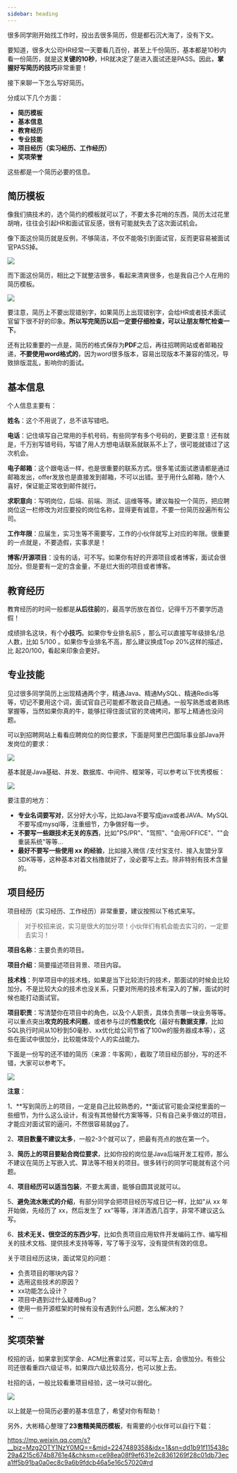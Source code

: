 ```yaml
---
sidebar: heading
---
```


很多同学刚开始找工作时，投出去很多简历，但是都石沉大海了，没有下文。

要知道，很多大公司HR经常一天要看几百份，甚至上千份简历，基本都是10秒内看一份简历，就是这**关键的10秒**，HR就决定了是进入面试还是PASS。因此，**掌握好写简历的技巧**非常重要！

接下来聊一下怎么写好简历。

分成以下几个方面：

- **简历模板**
- **基本信息**
- **教育经历**
- **专业技能**
- **项目经历（实习经历、工作经历）**
- **奖项荣誉**

这些都是一个简历必要的信息。

## 简历模板

像我们搞技术的，选个简约的模板就可以了，不要太多花哨的东西，简历太过花里胡哨，往往会引起HR和面试官反感，很有可能就失去了这次面试机会。

像下面这份简历就是反例，不够简洁，不仅不能吸引到面试官，反而更容易被面试官PASS掉。

![](http://img.dabin-coder.cn/image/image-20210903002410309.png)

而下面这份简历，相比之下就整洁很多，看起来清爽很多，也是我自己个人在用的简历模板。

![](http://img.dabin-coder.cn/image/image-20210904111225259.png)

要注意，简历上不要出现错别字，如果简历上出现错别字，会给HR或者技术面试官留下很不好的印象。**所以写完简历以后一定要仔细检查，可以让朋友帮忙检查一下**。

还有比较重要的一点是，简历的格式保存为**PDF**之后，再往招聘网站或者邮箱投递，**不要使用word格式的**，因为word很多版本，容易出现版本不兼容的情况，导致排版混乱，影响你的面试。

## 基本信息

个人信息主要有：

**姓名**：这个不用说了，总不该写错吧。

**电话**：记住填写自己常用的手机号码，有些同学有多个号码的，更要注意！还有就是，千万别写错号码，写错了用人方想电话联系就联系不上了，很可能就错过了这次机会。

**电子邮箱**：这个跟电话一样，也是很重要的联系方式。很多笔试面试邀请都是通过邮箱发出，offer发放也是直接发到邮箱，不可以出错。至于用什么邮箱，随个人喜好，保证能正常收到邮件就行。

**求职意向**：写明岗位，后端、前端、测试、运维等等。建议每投一个简历，把应聘岗位这一栏修改为对应要投的岗位名称，显得更有诚意，不要一份简历投遍所有公司。

**工作年限**：应届生，实习生等不需要写，工作的小伙伴就写上对应的年限。很重要的一点就是，不要造假，实事求是！

**博客/开源项目**：没有的话，可不写。如果你有好的开源项目或者博客，面试会很加分。但是要有一定的含金量，不是烂大街的项目或者博客。

## 教育经历

教育经历的时间一般都是**从后往前**的，最高学历放在首位，记得千万不要学历造假！

成绩排名这块，有个**小技巧**。如果你专业排名前5 ，那么可以直接写年级排名/总人数，比如 5/100 。如果你专业排名不高，那么建议换成Top 20%这样的描述，比 起20/100，看起来印象会更好。

## 专业技能

见过很多同学简历上出现精通两个字，精通Java、精通MySQL、精通Redis等等，切记不要用这个词，面试官自己可能都不敢说自己精通。一般写熟悉或者熟练掌握等，当然如果你真的牛，能够扛得住面试官的灵魂拷问，那写上精通也没问题。

可以到招聘网站上看看应聘岗位的岗位要求，下面是阿里巴巴国际事业部Java开发岗位的要求：

![](http://img.dabin-coder.cn/image/image-20210904110034702.png)

基本就是Java基础、并发、数据库、中间件、框架等，可以参考以下优秀模板：

![](http://img.dabin-coder.cn/image/image-20220711224619409.png)

要注意的地方：

- **专业名词要写对**，区分好大小写，比如Java不要写成java或者JAVA、MySQL不要写成mysql等，注重细节，力争做好每一步。
- **不要写一些跟技术无关的东西**，比如"PS/PR"、"驾照"、"会用OFFICE"、""会重装系统"等等...
- **最好不要写一些使用 xx 的经验**，比如接入微信 /支付宝支付、接入友盟分享SDK等等，这种基本对着文档撸就好了，没必要写上去。除非特别有技术含量的。

## 项目经历

项目经历（实习经历、工作经历）非常重要，建议按照以下格式来写。

> 对于校招来说，实习是很大的加分项！小伙伴们有机会能去实习的，一定要去实习！

**项目名称**：主要负责的项目。

**项目介绍**：简要描述项目背景、项目内容。

**技术栈**：列举项目中的技术栈，如果是当下比较流行的技术，那面试的时候会比较加分。不是比较大众的技术也没关系，只要对所用的技术有深入的了解，面试的时候也能打动面试官。

**项目职责**：写清楚你在项目中的角色，以及个人职责，具体负责哪一块业务等等。可以重点突出**攻克的技术问题**，或者参与过的**性能优化**（最好有**数据支撑**，比如SQL执行时间从10秒到50毫秒、xx优化给公司节省了100w的服务器成本等），这些在面试中很加分，比较能体现个人的实战能力。

下面是一份写的还不错的简历（来源：牛客网），截取了项目经历部分，写的还不错，大家可以参考下。

![](http://img.dabin-coder.cn/image/image-20220711230732013.png)

**注意**：

1、**写到简历上的项目，一定是自己比较熟悉的，**面试官可能会深挖里面的一些细节，为什么这么设计，有没有其他替代方案等等，只有自己亲手做过的项目，才能应对面试官的逼问，不然很容易就gg了。

2、**项目数量不建议太多**，一般2-3个就可以了，把最有亮点的放在第一个。

3、**简历上的项目要贴合岗位要求**，比如你投的岗位是Java后端开发工程师，那么不建议在简历上写嵌入式、算法等不相关的项目。很多转行的同学可能就有这个问题。

4、**项目经历可以适当包装**，不要太离谱，能够自圆其说就可以。

5、**避免流水账式的介绍**，有部分同学会把项目经历写成日记一样，比如"从 xx 年开始做，先经历了 xx，然后发生了 xx"等等，洋洋洒洒几百字，非常不建议这么写。

6、**技术无关、很空泛的东西少写**，比如负责项目应用软件开发编码工作、编写相关的技术文档、提供技术支持等等，写了等于没写，没有提供有效的信息。

关于项目经历这块，面试常见的问题：

- 负责项目的哪块内容？
- 选用这些技术的原因？
- xx功能怎么设计？
- 项目中遇到过什么疑难Bug？
- 使用一些开源框架的时候有没有遇到什么问题，怎么解决的？
- ...

## 奖项荣誉

校招的话，如果拿到奖学金、ACM比赛拿过奖，可以写上去，会很加分。有些公司还很看重四六级证书，如果四六级比较高分，也可以放上去。

社招的话，一般比较看重项目经验，这一块可以弱化。

![](http://img.dabin-coder.cn/image/image-20210904102957363.png)



以上就是一份简历必要的基本信息了，希望对你有帮助！



另外，大彬精心整理了**23套精美简历模板**，有需要的小伙伴可以自行下载：

https://mp.weixin.qq.com/s?__biz=Mzg2OTY1NzY0MQ==&mid=2247489358&idx=1&sn=dd1b91f115438c29a4215c674b8761e4&chksm=ce98ea08f9ef631e2c8361269f28c01db73eca1ff5b91ba0a0ec8c9a6b9fdcb46a5e16c57020#rd

